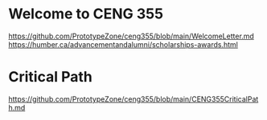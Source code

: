 # Welcome to CENG 355
https://github.com/PrototypeZone/ceng355/blob/main/WelcomeLetter.md   
https://humber.ca/advancementandalumni/scholarships-awards.html

# Critical Path
https://github.com/PrototypeZone/ceng355/blob/main/CENG355CriticalPath.md
